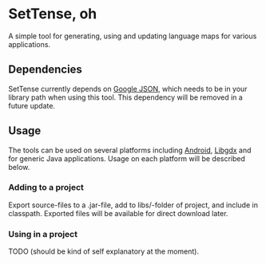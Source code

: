 SetTense, oh
============

A simple tool for generating, using and updating language maps for
various applications.

Dependencies
------------

SetTense currently depends on [Google JSON](http://code.google.com/p/google-gson/), which needs to be in your library path when using this tool.
This dependency will be removed in a future update.

Usage
----- 

The tools can be used on several platforms including [Android](http://developer.android.com/guide/basics/what-is-android.html), 
[Libgdx](http://code.google.com/p/libgdx/) and for generic Java applications. Usage on each platform will be described below.

### Adding to a project

Export source-files to a .jar-file, add to libs/-folder of project, and include in classpath. Exported files will be available for direct download later.

### Using in a project

TODO (should be kind of self explanatory at the moment).